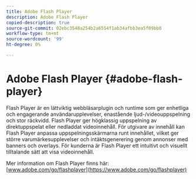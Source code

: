 ```yaml
---
title: Adobe Flash Player
description: Adobe Flash Player
copied-description: true
source-git-commit: 02ebc3548a254b2a6554f1ab34afbb3ea5f09bb8
workflow-type: tm+mt
source-wordcount: '99'
ht-degree: 0%

---
```


# Adobe Flash Player {#adobe-flash-player}

Flash Player är en lättviktig webbläsarplugin och runtime som ger enhetliga och engagerande användarupplevelser, enastående ljud-/videouppspelning och stor räckvidd. Flash Player ger högklassig uppspelning av direktuppspelat eller nedladdat videoinnehåll. För utgivare av innehåll kan Flash Player anpassa uppspelningsskärmarna runt innehållet, vilket ger större varumärkesupplevelser och intäktsgenerering genom annonser med banners och overlays. För kunderna är Flash Player ett intuitivt och visuellt tilltalande sätt att visa videoinnehåll.

Mer information om Flash Player finns här: [www.adobe.com/go/flashplayer](https://www.adobe.com/go/flashplayer)

